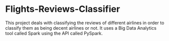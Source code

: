 # Flights-Reviews-Classifier
This project deals with classifying the reviews of different airlines in order to classify them as being decent airlines or not. It uses a Big Data Analytics tool called Spark using the API called PySpark.
